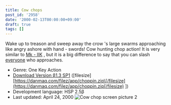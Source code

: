 ```yaml
---
title: Cow chops
post_id: '2958'
date: '2000-02-13T00:00:00+09:00'
draft: true
tags: []
---
```


Wake up to treason and sweep away the crow 's large swarms approaching like angry ashore with hand - swords! Cow hunting chop action! It is very similar to [Mk - IIK](https://danmaq.com/mk-iik) , but it is a big difference to say that you can slash [everyone](https://danmaq.com/mk-iik) who approaches.

*   Genre: One Key Action
*   [Download Version β1.3 SP1](https://danmaq.com/filez/app/choppin.zip) (\[filesize\] [https://danmaq.com/filez/app/choppin.zip\[/filesize](https://danmaq.com/filez/app/choppin.zip[/filesize) \])
*   Development language: HSP 2.5β
*   Last updated: April 24, 2000 ![Cow chop screen picture 2](https://danmaq.com/wp-content/uploads/2013/11/choppic2.png)
